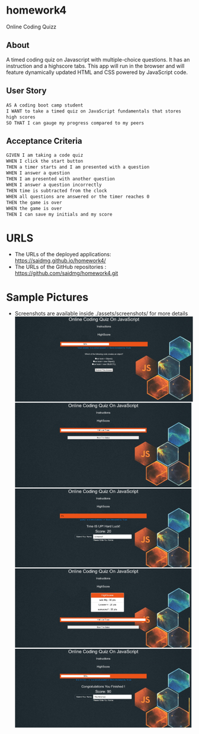 # homework4
Online Coding Quizz

## About

A timed coding quiz on Javascript with multiple-choice questions. It has an instruction and a highscore tabs. This app will run in the browser and will feature dynamically updated HTML and CSS powered by JavaScript code.

## User Story

```
AS A coding boot camp student
I WANT to take a timed quiz on JavaScript fundamentals that stores high scores
SO THAT I can gauge my progress compared to my peers
```

## Acceptance Criteria

```
GIVEN I am taking a code quiz
WHEN I click the start button
THEN a timer starts and I am presented with a question
WHEN I answer a question
THEN I am presented with another question
WHEN I answer a question incorrectly
THEN time is subtracted from the clock
WHEN all questions are answered or the timer reaches 0
THEN the game is over
WHEN the game is over
THEN I can save my initials and my score
```

# URLS
* The URLs of the deployed applications:  https://saidmg.github.io/homework4/
* The URLs of the GitHub repositories  :  https://github.com/saidmg/homework4.git

# Sample Pictures
* Screenshots are available inside ./assets/screenshots/ for more details
![GitHub Logo](/Assets/images/capture2.JPG)
![GitHub Logo](/Assets/images/Capture4.jpeg)
![GitHub Logo](/Assets/images/Capture5.jpeg)
![GitHub Logo](/Assets/images/Capture6.jpeg)
![GitHub Logo](/Assets/images/Capture7.jpeg)


